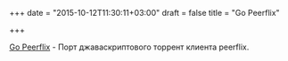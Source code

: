 +++
date = "2015-10-12T11:30:11+03:00"
draft = false
title = "Go Peerflix"

+++

<p><a href="https://github.com/Sioro-Neoku/go-peerflix">Go Peerflix</a>&nbsp;- Порт джаваскриптового торрент клиента&nbsp;peerflix.</p>

